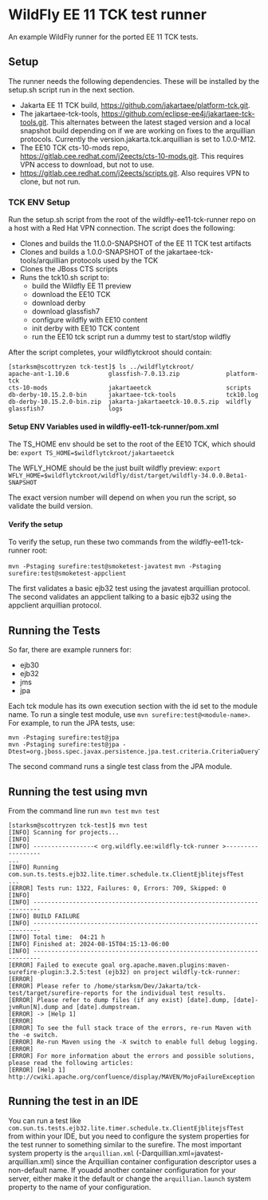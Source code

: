 # WildFly EE 11 TCK test runner
An example WildFly runner for the ported EE 11 TCK tests.

## Setup

The runner needs the following dependencies. These will be installed by the setup.sh script run in the next section.

* Jakarta EE 11 TCK build, https://github.com/jakartaee/platform-tck.git.
* The jakartaee-tck-tools, https://github.com/eclipse-ee4j/jakartaee-tck-tools.git. This alternates between the latest staged version and a local snapshot build depending on if we are working on fixes to the arquillian protocols. Currently the version.jakarta.tck.arquillian is set to 1.0.0-M12.
* The EE10 TCK cts-10-mods repo, https://gitlab.cee.redhat.com/j2eects/cts-10-mods.git. This requires VPN access to download, but not to use.
* https://gitlab.cee.redhat.com/j2eects/scripts.git. Also requires VPN to clone, but not run.

### TCK ENV Setup
Run the setup.sh script from the root of the wildfly-ee11-tck-runner repo on a host with a Red Hat VPN connection. The script does the following:

* Clones and builds the 11.0.0-SNAPSHOT of the EE 11 TCK test artifacts
* Clones and builds a 1.0.0-SNAPSHOT of the jakartaee-tck-tools/arquillian protocols used by the TCK
* Clones the JBoss CTS scripts
* Runs the tck10.sh script to:
  * build the Wildfly EE 11 preview
  * download the EE10 TCK
  * download derby
  * download glassfish7
  * configure wildfly with EE10 content
  * init derby with EE10 TCK content
  * run the EE10 tck script run a dummy test to start/stop wildfly


After the script completes, your wildflytckroot should contain:

```
[starksm@scottryzen tck-test]$ ls ../wildflytckroot/
apache-ant-1.10.6           glassfish-7.0.13.zip             platform-tck
cts-10-mods                 jakartaeetck                     scripts
db-derby-10.15.2.0-bin      jakartaee-tck-tools              tck10.log
db-derby-10.15.2.0-bin.zip  jakarta-jakartaeetck-10.0.5.zip  wildfly
glassfish7                  logs
```

#### Setup ENV Variables used in wildfly-ee11-tck-runner/pom.xml
The TS_HOME env should be set to the root of the EE10 TCK, which should be:
`export TS_HOME=$wildflytckroot/jakartaeetck`

The WFLY_HOME should be the just built wildfly preview:
`export WFLY_HOME=$wildflytckroot/wildfly/dist/target/wildfly-34.0.0.Beta1-SNAPSHOT`

The exact version number will depend on when you run the script, so validate the build version.

#### Verify the setup
To verify the setup, run these two commands from the wildfly-ee11-tck-runner root:

`mvn -Pstaging surefire:test@smoketest-javatest`
`mvn -Pstaging surefire:test@smoketest-appclient`

The first validates a basic ejb32 test using the javatest arquillian protocol. The second validates an appclient talking to a basic ejb32 using the appclient arquillian protocol.



## Running the Tests

So far, there are example runners for:
* ejb30
* ejb32
* jms
* jpa

Each tck module has its own execution section with the id set to the module name. To run a single test module, use `mvn surefire:test@<module-name>`. For example, to run the JPA tests, use:

```shell
mvn -Pstaging surefire:test@jpa
mvn -Pstaging surefire:test@jpa -Dtest=org.jboss.spec.javax.persistence.jpa.test.criteria.CriteriaQueryTest
```
The second command runs a single test class from the JPA module.

## Running the test using mvn
From the command line run `mvn test`
`mvn test`
```shell
[starksm@scottryzen tck-test]$ mvn test
[INFO] Scanning for projects...
[INFO] 
[INFO] -----------------< org.wildfly.ee:wildfly-tck-runner >------------------
...
[INFO] Running com.sun.ts.tests.ejb32.lite.timer.schedule.tx.ClientEjblitejsfTest
... 
[ERROR] Tests run: 1322, Failures: 0, Errors: 709, Skipped: 0
[INFO] 
[INFO] ------------------------------------------------------------------------
[INFO] BUILD FAILURE
[INFO] ------------------------------------------------------------------------
[INFO] Total time:  04:21 h
[INFO] Finished at: 2024-08-15T04:15:13-06:00
[INFO] ------------------------------------------------------------------------
[ERROR] Failed to execute goal org.apache.maven.plugins:maven-surefire-plugin:3.2.5:test (ejb32) on project wildfly-tck-runner: 
[ERROR] 
[ERROR] Please refer to /home/starksm/Dev/Jakarta/tck-test/target/surefire-reports for the individual test results.
[ERROR] Please refer to dump files (if any exist) [date].dump, [date]-jvmRun[N].dump and [date].dumpstream.
[ERROR] -> [Help 1]
[ERROR] 
[ERROR] To see the full stack trace of the errors, re-run Maven with the -e switch.
[ERROR] Re-run Maven using the -X switch to enable full debug logging.
[ERROR] 
[ERROR] For more information about the errors and possible solutions, please read the following articles:
[ERROR] [Help 1] http://cwiki.apache.org/confluence/display/MAVEN/MojoFailureException
```

## Running the test in an IDE
You can run a test like `com.sun.ts.tests.ejb32.lite.timer.schedule.tx.ClientEjblitejsfTest` from within your IDE, but you need to configure the system properties for the test runner to something similar to the surefire. The most important system property is the `arquillian.xml` (-Darquillian.xml=javatest-arquillian.xml) since the Arquillian container configuration descriptor uses a non-default name. If youadd another container configuration for your server, either make it the default or change the `arquillian.launch` system property to the name of your configuration.

